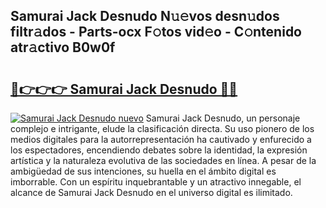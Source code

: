 ## Samurai Jack Desnudo N𝚞𝚎vos desn𝚞dos filtr𝚊dos - Parts-ocx F𝚘tos vid𝚎o - C𝚘ntenido atr𝚊ctivo B0w0f

# <h2><a href="http://mb5jvf.tromn.icu/?c=Samurai+Jack+Desnudo">🔗👉👉👉 Samurai Jack Desnudo 🔗🔗</a></h2>

[![Samurai Jack Desnudo nuevo](https://i.imgur.com/pEAQMta.gif)](http://mb5jvf.tromn.icu/?c=Samurai+Jack+Desnudo)
Samurai Jack Desnudo, un personaje complejo e intrigante, elude la clasificación directa. Su uso pionero de los medios digitales para la autorrepresentación ha cautivado y enfurecido a los espectadores, encendiendo debates sobre la identidad, la expresión artística y la naturaleza evolutiva de las sociedades en línea. A pesar de la ambigüedad de sus intenciones, su huella en el ámbito digital es imborrable. Con un espíritu inquebrantable y un atractivo innegable, el alcance de Samurai Jack Desnudo en el universo digital es ilimitado.
